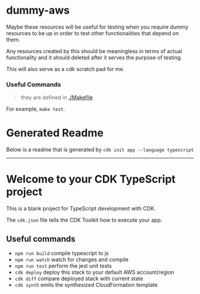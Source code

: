# dummy-aws

Maybe these resources will be useful for testing when you require dummy resources to be up in order to test other functionalities that depend on them.

Any resources created by this should be meaningless in terms of actual functionality and it should deleted after it serves the purpose of testing.

This will also serve as a cdk scratch pad for me.

### Useful Commands
> they are defined in [./Makefile](./Makefile)

For example, `make test`.


# Generated Readme
Below is a readme that is generated by `cdk init app --language typescript`

---

# Welcome to your CDK TypeScript project

This is a blank project for TypeScript development with CDK.

The `cdk.json` file tells the CDK Toolkit how to execute your app.

## Useful commands

* `npm run build`   compile typescript to js
* `npm run watch`   watch for changes and compile
* `npm run test`    perform the jest unit tests
* `cdk deploy`      deploy this stack to your default AWS account/region
* `cdk diff`        compare deployed stack with current state
* `cdk synth`       emits the synthesized CloudFormation template
